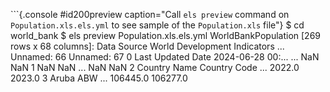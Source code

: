 
```{.console #id200preview caption="Call `els preview` command on `Population.xls.els.yml` to see sample of the `Population.xls` file"}
$ cd world_bank
$ els preview Population.xls.els.yml
WorldBankPopulation [269 rows x 68 columns]:
         Data Source World Development Indicators  ... Unnamed: 66 Unnamed: 67
0  Last Updated Date  2024-06-28 00:...            ...         NaN         NaN
1                NaN                NaN            ...         NaN         NaN
2       Country Name       Country Code            ...      2022.0      2023.0
3              Aruba                ABW            ...    106445.0    106277.0
```
